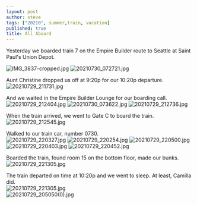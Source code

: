 ```yaml
---
layout: post
author: steve
tags: ["20210", summer,train, vacation]
published: true
title: All Aboard
---
```

Yesterday we boarded train 7 on the Empire Builder route to Seattle at Saint Paul's Union Depot.  

![IMG_3837-cropped.jpg]({{site.baseurl}}/assets/media/IMG_3837-cropped.jpg)
![20210730_072721.jpg]({{site.baseurl}}/assets/media/20210730_072721.jpg)

Aunt Christine dropped us off at 9:20p for our 10:20p departure.  
![20210729_211731.jpg]({{site.baseurl}}/assets/media/20210729_211731.jpg)

And we waited in the Empire Builder Lounge for our boarding call.  
![20210729_212404.jpg]({{site.baseurl}}/assets/media/20210729_212404.jpg)
![20210730_073622.jpg]({{site.baseurl}}/assets/media/20210730_073622.jpg)
![20210729_212736.jpg]({{site.baseurl}}/assets/media/20210729_212736.jpg)

When the train arrived, we went to Gate C to board the train.  
![20210729_212545.jpg]({{site.baseurl}}/assets/media/20210729_212545.jpg)

Walked to our train car, number 0730.  
![20210729_220327.jpg]({{site.baseurl}}/assets/media/20210729_220327.jpg)
![20210729_220254.jpg]({{site.baseurl}}/assets/media/20210729_220254.jpg)
![20210729_220500.jpg]({{site.baseurl}}/assets/media/20210729_220500.jpg)
![20210729_220403.jpg]({{site.baseurl}}/assets/media/20210729_220403.jpg)
![20210729_220452.jpg]({{site.baseurl}}/assets/media/20210729_220452.jpg)

Boarded the train, found room 15 on the bottom floor, made our bunks.  
![20210729_221305.jpg]({{site.baseurl}}/assets/media/20210729_221305.jpg)

The train departed on time at 10:20p and we went to sleep. At least, Camilla did.  
![20210729_221305.jpg]({{site.baseurl}}/assets/media/20210729_222435.jpg)  
![20210729_205050(0).jpg]({{site.baseurl}}/assets/media/20210729_205050(0).jpg)

